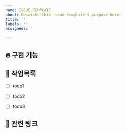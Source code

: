 ```yaml
---
name: ISSUE_TEMPLATE
about: Describe this issue template's purpose here.
title: ''
labels: ''
assignees: ''

---
```


## 🔥 구현 기능
<!-- 구현할 기능에 대해 자세하게 적어주세요. -->

## 🚧 작업목록
- [ ] todo1
- [ ] todo2
- [ ] todo3


## 🔗 관련 링크
<!-- 기능과 관련해 참고할 링크가 있다면 적어주세요. 없다면 적지 않아도 됩니다. -->
